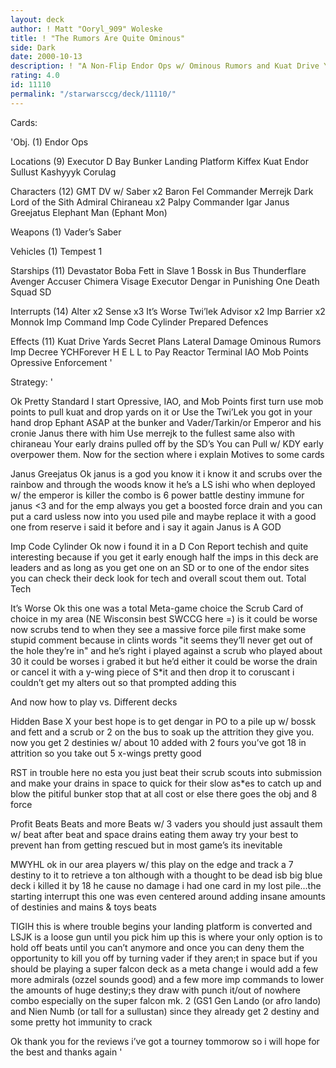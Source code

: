 ```yaml
---
layout: deck
author: ! Matt "Ooryl_909" Woleske
title: ! "The Rumors Are Quite Ominous"
side: Dark
date: 2000-10-13
description: ! "A Non-Flip Endor Ops w/ Ominous Rumors and Kuat Drive Yards"
rating: 4.0
id: 11110
permalink: "/starwarsccg/deck/11110/"
---
```

Cards: 

'Obj. (1)
Endor Ops

Locations (9)
Executor D Bay
Bunker
Landing Platform
Kiffex
Kuat
Endor
Sullust
Kashyyyk
Corulag

Characters (12)
GMT
DV w/ Saber x2
Baron Fel
Commander Merrejk
Dark Lord of the Sith
Admiral Chiraneau x2
Palpy
Commander Igar
Janus Greejatus
Elephant Man (Ephant Mon)

Weapons (1)
Vader’s Saber

Vehicles (1)
Tempest 1

Starships (11)
Devastator
Boba Fett in Slave 1
Bossk in Bus
Thunderflare
Avenger
Accuser
Chimera
Visage
Executor
Dengar in Punishing One
Death Squad SD

Interrupts (14)
Alter x2
Sense x3
It’s Worse
Twi’lek Advisor x2
Imp Barrier x2
Monnok
Imp Command
Imp Code Cylinder
Prepared Defences

Effects (11)
Kuat Drive Yards
Secret Plans
Lateral Damage
Ominous Rumors
Imp Decree
YCHForever
H E L L to Pay
Reactor Terminal
IAO
Mob Points
Opressive Enforcement '

Strategy: '

Ok Pretty Standard I start Opressive, IAO, and Mob Points first turn use mob points to pull kuat and drop yards on it or Use the Twi’Lek you got in your hand drop Ephant ASAP at the bunker and Vader/Tarkin/or Emperor and his cronie Janus there with him Use merrejk to the fullest same also with chiraneau Your early drains pulled off by the SD’s You can Pull w/ KDY early overpower them.  Now for the section where i explain Motives to some cards

Janus Greejatus
Ok janus is a god you know it i know it and scrubs over the rainbow and through the woods know it he’s a LS ishi who when deployed w/ the emperor is killer the combo is 6 power battle destiny immune for janus <3 and for the emp always you get a boosted force drain and you can put a card usless now into you used pile and maybe replace it with a good one from reserve i said it before and i say it again Janus is A GOD

Imp Code Cylinder
Ok now i found it in a D Con Report techish and quite interesting because if you get it early enough half the imps in this deck are leaders and as long as you get one on an SD or to one of the endor sites you can check their deck look for tech and overall scout them out. Total Tech

It’s Worse
Ok this one was a total Meta-game choice the Scrub Card of choice in my area (NE Wisconsin best SWCCG here =)	is it could be worse now scrubs tend to when they see a massive force pile first make some stupid comment because in clints words "it seems they’ll never get out of the hole they’re in" and he’s right i played against a scrub who played about 30 it could be worses i grabed it but he’d either it could be worse the drain or cancel it with a y-wing piece of S*it and then drop it to coruscant i couldn’t get my alters out so that prompted adding this

And now how to play vs. Different decks

Hidden Base X
your best hope is to get dengar in PO to a pile up w/ bossk and fett and a scrub or 2 on the bus to soak up the attrition they give you.  now you get 2 destinies w/ about 10 added with 2 fours you’ve got 18 in attrition so you take out 5 x-wings pretty good

RST in trouble here no esta you just beat their scrub scouts into submission and make your drains in space to quick for their slow as*es to catch up and blow the pitiful bunker stop that at all cost or else there goes the obj and 8 force

Profit Beats Beats and more Beats w/ 3 vaders you should just assault them w/ beat after beat and space drains eating them away try your best to prevent han from getting rescued but in most game’s its inevitable

MWYHL ok in our area players w/ this play on the edge and track a 7 destiny to it to retrieve a ton although with a thought to be dead isb big blue deck i killed it by 18 he cause no damage i had one card in my lost pile...the starting interrupt this one was even centered around adding insane amounts of destinies and mains & toys beats

TIGIH this is where trouble begins your landing platform is converted and LSJK is a loose gun until you pick him up this is where your only option is to hold off beats until you can’t anymore and once you can deny them the opportunity to kill you off by turning vader if they aren;t in space but if you should be playing a super falcon deck as a meta change i would add a few more admirals (ozzel sounds good) and a few more imp commands to lower the amounts of huge destiny;s they draw with punch it/out of nowhere combo especially on the super falcon mk. 2 (GS1 Gen Lando (or afro lando) and Nien Numb (or tall for a sullustan) since they already get 2 destiny and some pretty hot immunity to crack

Ok thank you for the reviews i’ve got a tourney tommorow so i will hope for the best and thanks again  '
